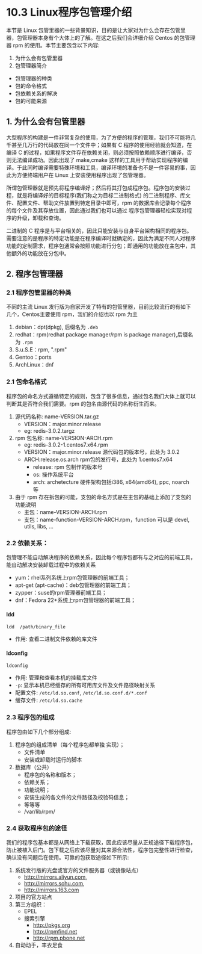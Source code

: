 # 10.3 Linux程序包管理介绍
本节是 Linux 包管里器的一些背景知识，目的是让大家对为什么会存在包管里器，包管理器本身有个大体上的了解。在这之后我们会详细介绍 Centos 的包管理器 rpm 的使用。本节主要包含以下内容:
1. 为什么会有包管里器
2. 包管理器简介
  - 包管理器的种类
  - 包的命令格式
  - 包依赖关系的解决
  - 包的可能来源

## 1. 为什么会有包管里器
大型程序的构建是一件非常复杂的使用，为了方便的程序的管理，我们不可能将几千甚至几万行的代码放在同一个文件中；如果有 C 程序的使用经验就会知道，在编译 C 的过程，如果程序文件存在依赖关闭，则必须按照依赖顺序进行编译，否则无法编译成功。因此出现了 make,cmake 这样的工具用于帮助实现程序的编译。于此同时编译需要特殊环境和工具，编译环境的准备也不是一件容易的事，因此为方便终端用户在 Linux 上安装使用程序出现了包管理器。

所谓包管理器就是预先将程序编译好；然后将其打包成程序包。程序包的安装过程，就是将编译好的目标程序(我们称之为目标二进制格式) 的二进制程序、库文件、配置文件、帮助文件放置到特定目录中即可，rpm 的数据库会记录每个程序的每个文件及其存放位置，因此通过我们也可以通过 程序包管理器轻松实现对程序的升级，卸载和查询。

二进制的 C 程序是与平台相关的，因此只能安装与自身平台架构相同的程序包。需要注意的是程序的特定功能是在程序编译时就确定的，因此为满足不同人对程序功能的定制需求，程序包通常会按照功能进行分包；即通用的功能放在主包中，其他额外的功能放在分包中。



## 2. 程序包管理器
### 2.1 程序包管里器的种类
不同的主流 Linux 发行版为自家开发了特有的包管里器，目前比较流行的有如下几个，Centos主要使用 rpm，我们的介绍也以 rpm 为主
1. debian：dpt(dpkg), 后缀名为 `.deb`
2. redhat：rpm(redhat package manager/rpm is package manager),后缀名为 `.rpm`
3. S.u.S.E：rpm, ".rpm"
4. Gentoo：ports
5. ArchLinux：dnf

### 2.1 包命名格式
程序包的命名方式遵循特定的规则，包含了很多信息，通过包名我们大体上就可以判断其是否符合我们需要。rpm 的包名由源代码的名称衍生而来。
1. 源代码名称: name-VERSION.tar.gz
    - VERSION：major.minor.release
    - eg: redis-3.0.2.targz
2. rpm 包名称: name-VERSION-ARCH.rpm
	- eg: redis-3.0.2-1.centos7.x64.rpm
    - VERSION：major.minor.release 源代码包的版本号，此处为 3.0.2
    - ARCH:release.os.arch rpm包的发行号，此处为 1.centos7.x64
        - release: rpm 包制作的版本号
        - os: 操作系统平台
        - arch: archetecture 硬件架构包括i386, x64(amd64), ppc, noarch 等
3. 由于 rpm 存在拆包的可能，支包的命名方式是在主包的基础上添加了支包的功能说明
    - 主包：name-VERSION-ARCH.rpm
    - 支包：name-function-VERSION-ARCH.rpm，function 可以是 devel, utils, libs, ...

### 2.2 依赖关系：
包管理不能自动解决程序的依赖关系，因此每个程序包都有与之对应的前端工具，能自动解决安装卸载过程中的依赖关系
- yum：rhel系列系统上rpm包管理器的前端工具；
- apt-get (apt-cache)：deb包管理器的前端工具；
- zypper：suse的rpm管理器前端工具；
- dnf：Fedora 22+系统上rpm包管理器的前端工具；

#### ldd
`ldd  /path/binary_file`
- 作用: 查看二进制文件依赖的库文件

#### ldconfig
`ldconfig`
- 作用: 管理和查看本机的挂载库文件
- `-p`: 显示本机已经缓存的所有可用库文件及文件路径映射关系
- 配置文件: `/etc/ld.so.conf`, `/etc/ld.so.conf.d/*.conf`
- 缓存文件: `/etc/ld.so.cache`


### 2.3 程序包的组成
程序包由如下几个部分组成:
1. 程序包的组成清单（每个程序包都单独 实现）；
    - 文件清单
    - 安装或卸载时运行的脚本
2. 数据库（公共）
    - 程序包的名称和版本；
    - 依赖关系；
    - 功能说明；
    - 安装生成的各文件的文件路径及校验码信息；
    - 等等等
    - /var/lib/rpm/

### 2.4 获取程序包的途径
我们的程序包基本都是从网络上下载获取，因此应该尽量从正规途径下载程序包，防止被植入后门。包下载之后应该尽量对其来源合法性，程序包完整性进行检查，确认没有问题后在使用。可靠的包获取途径如下所示:
1. 系统发行版的光盘或官方的文件服务器（或镜像站点）
    - http://mirrors.aliyun.com,
    - http://mirrors.sohu.com,
    - http://mirrors.163.com
2. 项目的官方站点
3. 第三方组织：
    - EPEL
    - 搜索引擎
        - http://pkgs.org
        - http://rpmfind.net
        - http://rpm.pbone.net
4. 自动动手，丰衣足食

